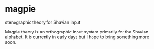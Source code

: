 # magpie
stenographic theory for Shavian input

Magpie theory is an orthographic input system primarily for the Shavian alphabet.
It is currently in early days but I hope to bring something more soon.
